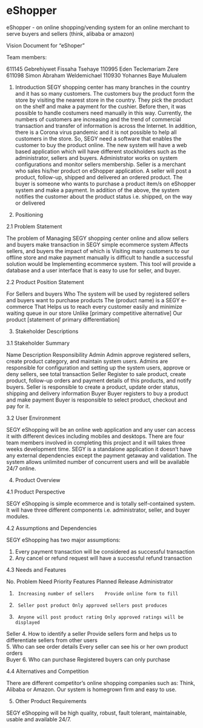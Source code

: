 ﻿# eShopper
eShopper - on online shopping/vending system for an online merchant to serve buyers and sellers (think, alibaba or amazon)

Vision Document for “eShoper”

Team members:

611145	Gebrehiywet Fissaha	Tsehaye
110995	Eden Teclemariam	Zere
611098	Simon Abraham	Weldemichael
110930	Yohannes Baye	Mulualem


1. Introduction
SEGY shopping center has many branches in the country and it has so many customers. The customers buy the product form the store by visiting the nearest store in the country. They pick the product on the shelf and make a payment for the cushier. Before then, it was possible to handle costumers need manually in this way. Currently, the numbers of customers are increasing and the trend of commercial transaction and transfer of information is across the Internet. In addition, there is a Corona virus pandemic and it is not possible to help all customers in the store. So, SEGY need a software that enables the customer to buy the product online.
The new system will have a web based application which will have different stockholders such as the administrator, sellers and buyers. Administrator works on system configurations and monitor sellers membership. Seller is a merchant who sales his/her product on eShopper application. A seller will post a product, follow-up, shipped and delivered an ordered product. The buyer is someone who wants to purchase a product item/s on eShopper system and make a payment.
In addition of the above, the system notifies the customer about the product status i.e. shipped, on the way or delivered

2. Positioning

2.1 Problem Statement

The problem of	Managing SEGY shopping center online and allow sellers and buyers make transaction in SEGY simple ecommerce system
Affects	sellers, and buyers
the impact of which is	Visiting many customers to our offline store and make payment manually is difficult to handle
a successful solution would be	Implementing ecommerce system. This tool will provide a database and a user interface that is easy to use for seller, and buyer.

2.2 Product Position Statement

For	Sellers and buyers 
Who	The system will be used by registered sellers and buyers want to purchase products
The (product name)	is a SEGY e-commerce
That	Helps us to reach every customer easily and minimize waiting queue in our store
Unlike	[primary competitive alternative]
Our product	[statement of primary differentiation]


3. Stakeholder Descriptions

3.1 Stakeholder Summary

Name	Description	Responsibility
Admin	Admin approve registered sellers, create product category, and maintain system users.	Admins are responsible for configuration and setting up the system users, approve or deny sellers, see total transaction
Seller	Register to sale product, create product, follow-up orders and payment details of this products, and notify buyers.	Seller is responsible to create a product, update order status, shipping and delivery information
Buyer	Buyer registers to buy a product and make payment	Buyer is responsible to select product, checkout and pay for it.



3.2 User Environment

SEGY eShopping will be an online web application and any user can access it with different devices including mobiles and desktops. There are four team members involved in completing this project and it will takes three weeks development time. SEGY is a standalone application it doesn’t have any external dependencies except the payment getaway and validation.  The system allows unlimited number of concurrent users and will be available 24/7 online.

4. Product Overview

4.1 Product Perspective

SEGY eShopping is simple ecommerce and is totally self-contained system. It will have three different components i.e. administrator, seller, and buyer modules.

4.2 Assumptions and Dependencies

SEGY eShopping has two major assumptions:
1.	Every payment transaction will be considered as successful transaction
2.	Any cancel or refund request will have a successful refund transaction

4.3 Needs and Features


No.	Problem	Need	Priority	Features	Planned Release
Administrator
1.		Increasing number of sellers	Provide online form to fill			
2.		Seller post product	Only approved sellers post produces			
3.		Anyone will post product rating	Only approved ratings will be displayed			
Seller
4.		How to identify a seller	Provide sellers form and helps us to differentiate sellers from other users			
5.		Who can see order details	Every seller can see his or her own product orders			
Buyer
6.		Who can purchase	Registered buyers can only purchase			



4.4 Alternatives and Competition	

There are different competitor’s online shopping companies such as: Think, Alibaba or Amazon. Our system is homegrown firm and easy to use. 

5. Other Product Requirements

SEGY eShopping will be high quality, robust, fault tolerant, maintainable, usable and available 24/7.

